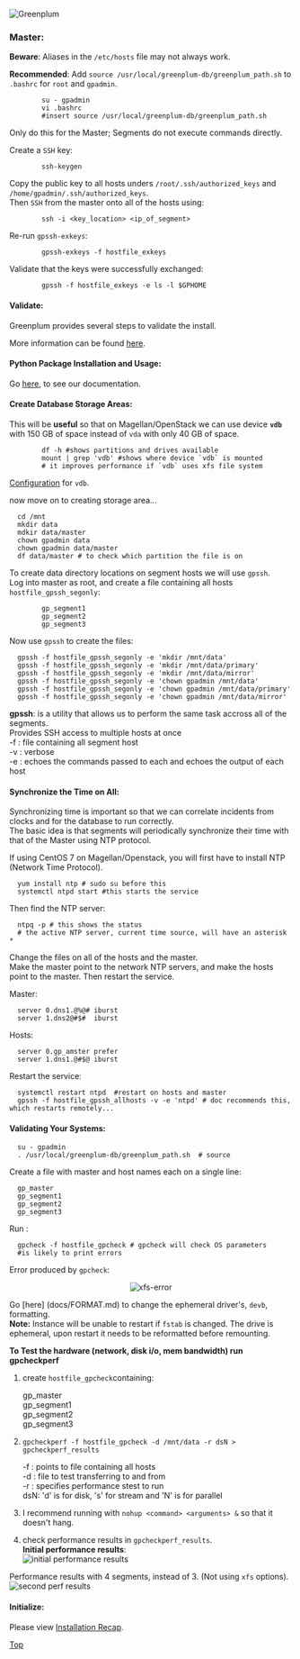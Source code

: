 ![Greenplum](https://github.com/syuja/GreenPlumSetup/blob/master/img/greenplum-logo.png)  
<a id='top'></a> 
### Master:  

**Beware**: Aliases in the `/etc/hosts` file may not always work.  


**Recommended**: Add `source /usr/local/greenplum-db/greenplum_path.sh` to `.bashrc` for `root` and `gpadmin`.   

            su - gpadmin  
            vi .bashrc  
            #insert source /usr/local/greenplum-db/greenplum_path.sh  
            
Only do this for the Master; Segments do not execute commands directly.   

Create a `SSH` key:   

            ssh-keygen  


Copy the public key to all hosts unders `/root/.ssh/authorized_keys` and `/home/gpadmin/.ssh/authorized_keys`.   
Then `SSH` from the master onto all of the hosts using:  


            ssh -i <key_location> <ip_of_segment>     

Re-run `gpssh-exkeys`:   

            gpssh-exkeys -f hostfile_exkeys   

Validate that the keys were successfully exchanged:   

            gpssh -f hostfile_exkeys -e ls -l $GPHOME   
 
            

#### Validate:  
Greenplum provides several steps to validate the install.   

More information can be found [here](http://gpdb.docs.pivotal.io/4380/install_guide/validate.html#topic1).  

  

#### Python Package Installation and Usage:   

Go [here](../python/PYGRESQL_PYTHON.md), to see our documentation.    

 
#### Create Database Storage Areas:  
This will be **useful** so that on Magellan/OpenStack we can use device **`vdb`** with 150 GB of space instead of `vda` with only 40 GB of space.      

            df -h #shows partitions and drives available   
            mount | grep 'vdb' #shows where device `vdb` is mounted     
            # it improves performance if `vdb` uses xfs file system  
            
[Configuration](http://gpdb.docs.pivotal.io/4380/prep_os-system-params.html#topic3) for `vdb`.  

now move on to creating storage area...  

      cd /mnt  
      mkdir data  
      mdkir data/master  
      chown gpadmin data
      chown gpadmin data/master
      df data/master # to check which partition the file is on   
       
  
  
To create data directory locations on segment hosts we will use `gpssh`.  
Log into master as root, and create a file containing all hosts `hostfile_gpssh_segonly`:   

            gp_segment1    
            gp_segment2  
            gp_segment3  

Now use `gpssh` to create the files:   

      gpssh -f hostfile_gpssh_segonly -e 'mkdir /mnt/data'  
      gpssh -f hostfile_gpssh_segonly -e 'mkdir /mnt/data/primary'
      gpssh -f hostfile_gpssh_segonly -e 'mkdir /mnt/data/mirror'  
      gpssh -f hostfile_gpssh_segonly -e 'chown gpadmin /mnt/data'  
      gpssh -f hostfile_gpssh_segonly -e 'chown gpadmin /mnt/data/primary'  
      gpssh -f hostfile_gpssh_segonly -e 'chown gpadmin /mnt/data/mirror'   

**gpssh**: is a utility that allows us to perform the same task accross all of the segments.    
      Provides SSH access to multiple hosts at once  
      -f : file containing all segment host  
      -v : verbose  
      -e : echoes the commands passed to each and echoes the output of each host  


#### Synchronize the Time on All:   
Synchronizing time is important so that we can correlate incidents from clocks and for the database to run correctly.   
The basic idea is that segments will periodically synchronize their time with that of the Master using NTP protocol.  

If using CentOS 7 on Magellan/Openstack, you will first have to install NTP (Network Time Protocol).   

      yum install ntp # sudo su before this    
      systemctl ntpd start #this starts the service  

Then find the NTP server:   

      ntpq -p # this shows the status    
      # the active NTP server, current time source, will have an asterisk *   

Change the files on all of the hosts and the master.   
Make the master point to the network NTP servers, and make the hosts point 
to the master. Then restart the service.   

Master:   

      server 0.dns1.@%@# iburst  
      server 1.dns2@#$#  iburst  

Hosts:   

      server 0.gp_amster prefer  
      server 1.dns1.@#$@ iburst  


Restart the service:  

      systemctl restart ntpd  #restart on hosts and master
      gpssh -f hostfile_gpssh_allhosts -v -e 'ntpd' # doc recommends this, which restarts remotely...  



#### Validating Your Systems: 

      su - gpadmin  
      . /usr/local/greenplum-db/greenplum_path.sh  # source  
      
Create a file with master and host names each on a single line:  

      gp_master  
      gp_segment1  
      gp_segment2  
      gp_segment3  

Run :  

      gpcheck -f hostfile_gpcheck # gpcheck will check OS parameters  
      #is likely to print errors   

Error produced by `gpcheck`:   
      <p align="center"> ![xfs-error](https://github.com/syuja/GreenPlumSetup/blob/master/img/xfs_error.png)  </p>  
        

Go [here] (docs/FORMAT.md) to change the ephemeral driver's, `devb`, formatting.   
**Note:** Instance will be unable to restart if `fstab` is changed. The drive is ephemeral, upon restart it needs to 
be reformatted before remounting.  



**To Test the hardware (network, disk i/o, mem bandwidth) run gpcheckperf**   
 1. create `hostfile_gpcheck`containing:   


      gp_master  
      gp_segment1  
      gp_segment2  
      gp_segment3  
         
  

 2. `gpcheckperf -f hostfile_gpcheck -d /mnt/data -r dsN > gpcheckperf_results`  


      -f : points to file containing all hosts   
      -d : file to test transferring to and from   
      -r : specifies performance stest to run   
             dsN:     'd' is for disk, 's' for stream and 'N' is for parallel    

  
 3. I recommend running with `nohup <command> <arguments> &` so that it doesn't hang.  
 
 4. check performance results in `gpcheckperf_results`.    
 **Initial performance results**:  
  ![initial performance results](https://github.com/syuja/GreenPlumSetup/blob/master/img/gpcheck_performance.png)

 Performance results with 4 segments, instead of 3. (Not using `xfs` options).  
  ![second perf results](https://github.com/syuja/GreenPlumSetup/blob/master/img/gpcheckperf_4segments.png)  

#### Initialize:    
Please view [Installation Recap](https://github.com/syuja/GreenPlumSetup/blob/master/inst/Installation_Recap.md).   


[Top](#top) 








